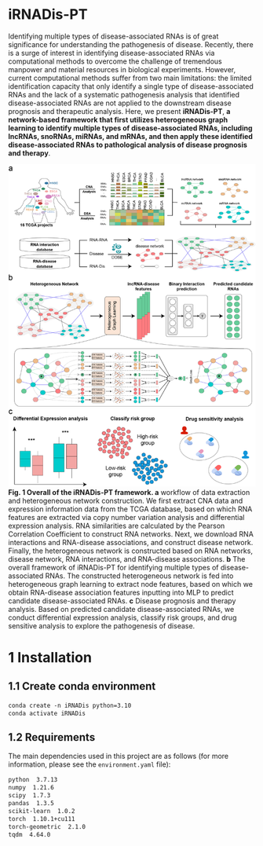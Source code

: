 # iRNADis-PT

Identifying multiple types of disease-associated RNAs is of great significance for understanding the pathogenesis of disease. Recently, there is a surge of interest in identifying disease-associated RNAs via computational methods to overcome the challenge of tremendous manpower and material resources in biological experiments. However, current computational methods suffer from two main limitations: the limited identification capacity that only identify a single type of disease-associated RNAs and the lack of a systematic pathogenesis analysis that identified disease-associated RNAs are not applied to the downstream disease prognosis and therapeutic analysis. Here, we present **iRNADis-PT**, **a network-based framework that first utilizes heterogeneous graph learning to identify multiple types of disease-associated RNAs, including lncRNAs, snoRNAs, miRNAs, and mRNAs, and then apply these identified disease-associated RNAs to pathological analysis of disease prognosis and therapy**.

![iRNADis-PT](/imgs/iRNADis-PT.png)
**Fig. 1 Overall of the iRNADis-PT framework. a** workflow of data extraction and heterogeneous network construction. We first extract CNA data and expression information data from the TCGA database, based on which RNA features are extracted via copy number variation analysis and differential expression analysis. RNA similarities are calculated by the Pearson Correlation Coefficient to construct RNA networks. Next, we download RNA interactions and RNA-disease associations, and construct disease network. Finally, the heterogeneous network is constructed based on RNA networks, disease network, RNA interactions, and RNA-disease associations. **b** The overall framework of iRNADis-PT for identifying multiple types of disease-associated RNAs. The constructed heterogeneous network is fed into heterogeneous graph learning to extract node features, based on which we obtain RNA-disease association features inputting into MLP to predict candidate disease-associated RNAs. **c** Disease prognosis and therapy analysis. Based on predicted candidate disease-associated RNAs, we conduct differential expression analysis, classify risk groups, and drug sensitive analysis to explore the pathogenesis of disease.

# 1 Installation

## 1.1 Create conda environment

```
conda create -n iRNADis python=3.10
conda activate iRNADis
```

## 1.2 Requirements
The main dependencies used in this project are as follows (for more information, please see the `environment.yaml` file):

```
python  3.7.13
numpy  1.21.6
scipy  1.7.3
pandas  1.3.5
scikit-learn  1.0.2
torch  1.10.1+cu111
torch-geometric  2.1.0
tqdm  4.64.0
```

